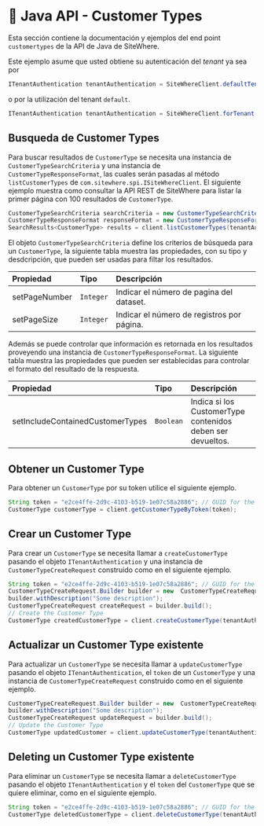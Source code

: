 # :book: Java API - Customer Types

<Seo/>

Esta sección contiene la documentación y ejemplos del end point `customertypes` de la API de Java de SiteWhere.

Este ejemplo asume que usted obtiene su autenticación del *tenant* ya sea por

```java
ITenantAuthentication tenantAuthentication = SiteWhereClient.defaultTenant();
```

o por la utilización del tenant `default`.

```java
ITenantAuthentication tenantAuthentication = SiteWhereClient.forTenant("token", "auth");
```

## Busqueda de Customer Types

Para buscar resultados de `CustomerType` se necesita una instancia de `CustomerTypeSearchCriteria` y una instancia de `CustomerTypeResponseFormat`,
las cuales serán pasadas al método `listCustomerTypes` de `com.sitewhere.spi.ISiteWhereClient`. El siguiente ejemplo muestra
como consultar la API REST de SiteWhere para listar la primer página con 100 resultados de `CustomerType`.

```java
CustomerTypeSearchCriteria searchCriteria = new CustomerTypeSearchCriteria(1, 100);
CustomerTypeResponseFormat responseFormat = new CustomerTypeResponseFormat();
SearchResults<CustomerType> results = client.listCustomerTypes(tenantAuthentication, searchCriteria, responseFormat);
```

El objeto `CustomerTypeSearchCriteria` define los criterios de búsqueda para un `CustomerType`, la siguiente tabla
muestra las propiedades, con su tipo y desdcripción, que pueden ser usadas para filtar los resultados.

| Propiedad                    | Tipo        | Descripción                                                    |
|:-----------------------------|:------------|:---------------------------------------------------------------|
| setPageNumber                | `Integer`   | Indicar el número de pagina del dataset.                       |
| setPageSize                  | `Integer`   | Indicar el número de registros por página.                     |

Además se puede controlar que información es retornada en los resultados proveyendo una instancia de
`CustomerTypeResponseFormat`. La siguiente tabla muestra las propiedades que pueden ser establecidas para controlar
el formato del resultado de la respuesta.

| Propiedad                        | Tipo        | Descripción                                                    |
|:---------------------------------|:------------|:---------------------------------------------------------------|
| setIncludeContainedCustomerTypes | `Boolean`   | Indica si los CustomerType contenidos deben ser devueltos.     |

## Obtener un Customer Type

Para obtener un `CustomerType` por su token utilice el siguiente ejemplo.

```java
String token = "e2ce4ffe-2d9c-4103-b519-1e07c58a2886"; // GUID for the Area
CustomerType customerType = client.getCustomerTypeByToken(token);
```

## Crear un Customer Type

Para crear un `CustomerType` se necesita llamar a `createCustomerType` pasando el objeto `ITenantAuthentication` y una
instancia de `CustomerTypeCreateRequest` construido como en el siguiente ejemplo.

```java
String token = "e2ce4ffe-2d9c-4103-b519-1e07c58a2886"; // GUID for the Customer Type
CustomerTypeCreateRequest.Builder builder = new  CustomerTypeCreateRequest.Builder(token, "my customer type");
builder.withDescription("Some description");
CustomerTypeCreateRequest createRequest = builder.build();
// Create the Customer Type
CustomerType createdCustomerType = client.createCustomerType(tenantAuthentication, createRequest);
```

## Actualizar un Customer Type existente

Para actualizar un `CustomerType` se necesita llamar a `updateCustomerType` pasando el objeto `ITenantAuthentication`,
el `token` de un `CustomerType` y una instancia de `CustomerTypeCreateRequest` construido como en el siguiente ejemplo.

```java
CustomerTypeCreateRequest.Builder builder = new  CustomerTypeCreateRequest.Builder(token, "my customer type");
builder.withDescription("Some description");
CustomerTypeCreateRequest updateRequest = builder.build();
// Update the Customer Type
CustomerType updatedCustomer = client.updateCustomerType(tenantAuthentication, token, updateRequest);
```

## Deleting un Customer Type existente

Para eliminar un `CustomerType` se necesita llamar a `deleteCustomerType` pasando el objeto `ITenantAuthentication` y el
`token` del `CustomerType` que se quiere eliminar, como en el siguiente ejemplo.

```java
String token = "e2ce4ffe-2d9c-4103-b519-1e07c58a2886"; // GUID for the Customer Type
CustomerType deletedCustomerType = client.deleteCustomerType(tenantAuthentication, token);
```
